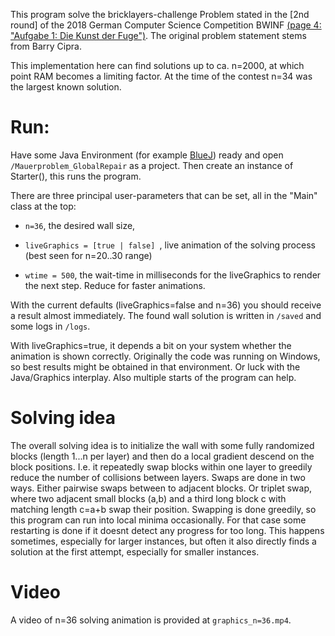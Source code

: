 This program solve the bricklayers-challenge Problem stated in the [2nd round] of the 2018 German Computer Science Competition BWINF [(page 4: "Aufgabe 1: Die Kunst der Fuge")](https://bwinf.de/fileadmin/wettbewerbe/bundeswettbewerb/36/2_runde/aufgaben362.pdf). 
The original problem statement stems from Barry Cipra.

This implementation here can find solutions up to ca. n=2000, at which point RAM becomes a limiting factor. At the time of the contest n=34 was the largest known solution.

# Run:
Have some Java Environment (for example [BlueJ](https://www.bluej.org/)) ready and open ``/Mauerproblem_GlobalRepair`` as a project. Then create an instance of Starter(), this runs the program.

There are three principal user-parameters that can be set, all in the "Main" class at the top:

- ``n=36``, the desired wall size,

- ``liveGraphics = [true | false] ``, live animation of the solving process (best seen for n=20..30 range)

- ``wtime = 500``, the wait-time in milliseconds for the liveGraphics to render the next step. Reduce for faster animations.

With the current defaults (liveGraphics=false and n=36) you should receive a result almost immediately. The found wall solution is written in ``/saved`` and some logs in ``/logs``.


With liveGraphics=true, it depends a bit on your system whether the animation is shown correctly. Originally the code was running on Windows, so best results might be obtained in that environment. 
Or luck with the Java/Graphics interplay. Also multiple starts of the program can help.

# Solving idea
The overall solving idea is to initialize the wall with some fully randomized blocks (length 1...n per layer) and then do a local gradient descend on the block positions. 
I.e. it repeatedly swap blocks within one layer to greedily reduce the number of collisions between layers. Swaps are done in two ways. 
Either pairwise swaps between to adjacent blocks. Or triplet swap, where two adjacent small blocks (a,b) and a third long block c with matching length c=a+b swap
their position.  Swapping is done greedily, so this program can run into local minima occasionally. For that case some restarting is done if it doesnt detect any progress for too long.
This happens sometimes, especially for larger instances, but often it also directly finds a solution at the first attempt, especially for smaller instances.

# Video 
A video of n=36 solving animation is provided at ``graphics_n=36.mp4``.
